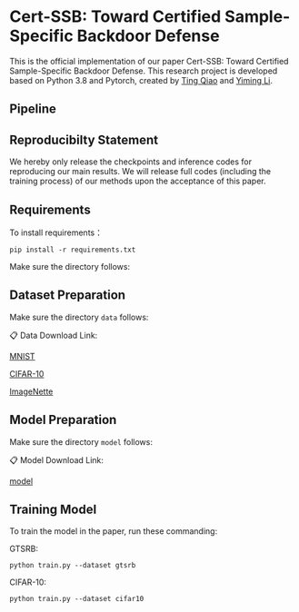 # Cert-SSB: Toward Certified  Sample-Specific  Backdoor Defense

This is the official implementation of our paper Cert-SSB: Toward Certified  Sample-Specific  Backdoor Defense. This research project is developed based on Python 3.8 and Pytorch, created by [Ting Qiao](https://github.com/NcepuQiaoTing) and [Yiming Li](https://liyiming.tech/).

Pipeline
-

Reproducibilty Statement
-
We hereby only release the checkpoints and inference codes for reproducing our main results. We will release full codes (including the training process) of our methods upon the acceptance of this paper.

Requirements
-
To install requirements：

```
pip install -r requirements.txt
```

Make sure the directory follows:


Dataset Preparation
-
Make sure the directory `data` follows:

📋 Data Download Link:

[MNIST]()

[CIFAR-10](https://www.cs.toronto.edu/~kriz/cifar.html)

[ImageNette]()


Model Preparation
-
Make sure the directory `model` follows:

📋 Model Download Link:

[model]()

Training  Model
-
To train the  model in the paper, run these commanding:

GTSRB:

```
python train.py --dataset gtsrb
```

CIFAR-10:

```
python train.py --dataset cifar10
```






